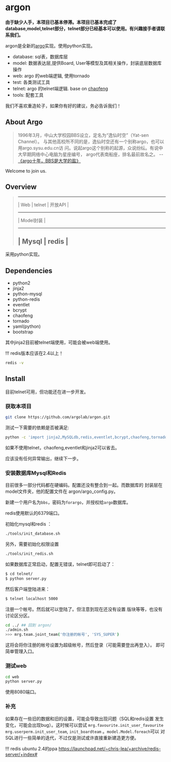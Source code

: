 argon
=====

**由于缺少人手，本项目已基本停滞。本项目已基本完成了database,model,telnet部分，telnet部分已经基本可以使用。有兴趣接手者请联系我们。**

argon是全新的[argo](http://bbs.sysu.edu.cn)实现。使用python实现。

  * database: sql表，数据库层
  * model: 数据表达层,提供Board, User等模型及其相关操作，封装底层数据库操作
  * web: argo 的web端逻辑, 使用tornado
  * test: 各类测试工具
  * telnet: argo 的telnet端逻辑. base on [chaofeng](https://github.com/LTaoist/chaofeng)
  * tools: 配套工具

我们不喜欢重造轮子，如果你有好的建议，务必告诉我们！

About Argo
----------

> 1996年3月，中山大学校园BBS设立，定名为“逸仙时空”（Yat-sen Channel）。
与其他高校所不同的是，逸仙时空还有一个别称argo，也可以用argo.sysu.edu.cn访
问。说起argo这个别称的起源，众说纷纭。有说中大早期网络中心电脑为星座编号，
argo代表南船座，排名最前故名之。 -- [《argo十年，BBS是大学的盐》](http://bbs.sysu.edu.cn:874/#!/anc/D.1044599037.A/D.1152876984.A/D.1152862690.A/M.1152862408.A)

Welcome to join us.

Overview
--------

>  -------- ----------------
>  | Web | telnet | 开放API |
>  --------- ----------------
>  |     Model封装          |
>  ---------- ---------------
>  |    Mysql | redis      |
>  ------------------------

采用python实现。

Dependencies
------------

  * python2
  * jinja2
  * python-mysql
  * python-redis
  * eventlet
  * bcrypt
  * chaofeng
  * tornado
  * yaml(python)
  * bootstrap

其中jinja2目前被telnet端使用，可能会被web端使用。

!!! redis版本应该在2.4以上！

```bash
redis -v
```

Install
-------

目前telnet可用，但功能还在进一步开发。

### 获取本项目

```bash
git clone https://github.com/argolab/argon.git
```

测试一下需要的依赖是否被满足:

```bash
python -c 'import jinja2,MySQLdb,redis,eventlet,bcrypt,chaofeng,tornado,yaml'
```

如果不使用telnet，chaofeng,eventlet和jinja2可以省去。

应该没有任何异常输出，继续下一步。

### 安装数据库Mysql和Redis

目前很多一部分代码都在硬编码。配置还没有整合到一起。而数据库的
封装层在model文件夹，他的配置文件在 argon/argo_config.py。

新建一个用户名为`bbs`，密码为`forargo`，并授权给`argo`数据库。

redis使用默认的6379端口。

初始化mysql和redis ：

```bash
./tools/init_database.sh
```

另外，需要初始化权限设置

```bash
./tools/init_redis.sh
```

如果数据库正常启动，配置无错误，telnet即可启动了：

```bash
$ cd telnet/
$ python server.py
```

然后客户端登陆进来：

```bash
$ telnet localhost 5000
```

注册一个帐号。然后就可以登陆了。但注意到现在还没有设置
版块等等，也没有讨论区分区。

```bash
cd ../ ## 回到 argon/
./admin.sh
>>> mrg.team.joint_team('你注册的帐号', 'SYS_SUPER')
```

这将会将你注册的帐号设置为超级帐号，然后登录（可能需要登出再登入）。
即可简单管理入口。

### 测试web

```bash
cd web
python server.py
```

使用8080端口。

### 补充

如果存在一些旧的数据和旧的设置，可能会导致出现问题（SQL和redis设置
发生变化，可能会出现bug）。这时候可以尝试 `mrg.favourite.init_user_favourite`
`mrg.userperm.init_user_team`, `init_boardteam` 。`model.Model.foreach`可以
对SQL进行一些简单的迭代，不过仅是测试或许直接重新建造更方便。

!!! redis
ubuntu 2.4的ppa
https://launchpad.net/~chris-lea/+archive/redis-server/+index#
